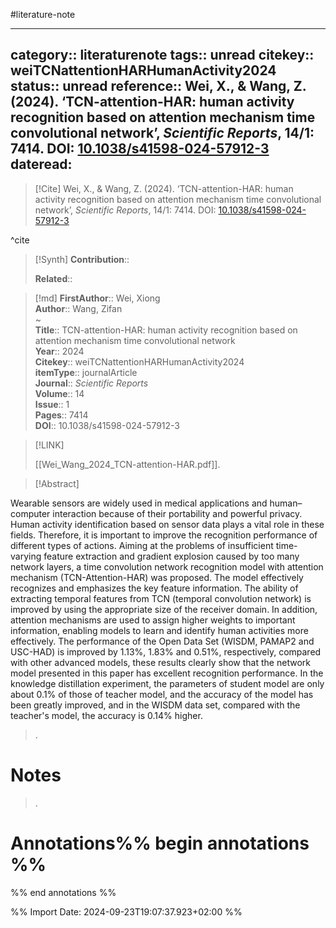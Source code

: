#literature-note 

---
category:: literaturenote
tags:: unread
citekey:: weiTCNattentionHARHumanActivity2024
status:: unread
reference:: Wei, X., & Wang, Z. (2024). ‘TCN-attention-HAR: human activity recognition based on attention mechanism time convolutional network’, _Scientific Reports_, 14/1: 7414. DOI: [10.1038/s41598-024-57912-3](https://doi.org/10.1038/s41598-024-57912-3)
dateread:
---

> [!Cite]
> Wei, X., & Wang, Z. (2024). ‘TCN-attention-HAR: human activity recognition based on attention mechanism time convolutional network’, _Scientific Reports_, 14/1: 7414. DOI: [10.1038/s41598-024-57912-3](https://doi.org/10.1038/s41598-024-57912-3)

^cite

>[!Synth]
>**Contribution**:: 
>
>**Related**:: 
>

>[!md]
> **FirstAuthor**:: Wei, Xiong  
> **Author**:: Wang, Zifan  
~    
> **Title**:: TCN-attention-HAR: human activity recognition based on attention mechanism time convolutional network  
> **Year**:: 2024   
> **Citekey**:: weiTCNattentionHARHumanActivity2024  
> **itemType**:: journalArticle  
> **Journal**:: *Scientific Reports*  
> **Volume**:: 14  
> **Issue**:: 1   
> **Pages**:: 7414  
> **DOI**:: 10.1038/s41598-024-57912-3    

> [!LINK] 
>
> [[Wei_Wang_2024_TCN-attention-HAR.pdf]].

> [!Abstract]
>
> 
Wearable sensors are widely used in medical applications and human–computer interaction because of their portability and powerful privacy. Human activity identification based on sensor data plays a vital role in these fields. Therefore, it is important to improve the recognition performance of different types of actions. Aiming at the problems of insufficient time-varying feature extraction and gradient explosion caused by too many network layers, a time convolution network recognition model with attention mechanism (TCN-Attention-HAR) was proposed. The model effectively recognizes and emphasizes the key feature information. The ability of extracting temporal features from TCN (temporal convolution network) is improved by using the appropriate size of the receiver domain. In addition, attention mechanisms are used to assign higher weights to important information, enabling models to learn and identify human activities more effectively. The performance of the Open Data Set (WISDM, PAMAP2 and USC-HAD) is improved by 1.13%, 1.83% and 0.51%, respectively, compared with other advanced models, these results clearly show that the network model presented in this paper has excellent recognition performance. In the knowledge distillation experiment, the parameters of student model are only about 0.1% of those of teacher model, and the accuracy of the model has been greatly improved, and in the WISDM data set, compared with the teacher's model, the accuracy is 0.14% higher.
>.
> 
# Notes
>.


# Annotations%% begin annotations %%


%% end annotations %%

%% Import Date: 2024-09-23T19:07:37.923+02:00 %%
